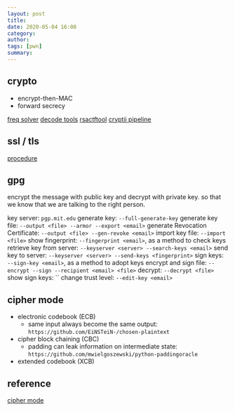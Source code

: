 ```yaml
---
layout: post
title: 
date: 2020-05-04 16:00
category: 
author: 
tags: [pwn]
summary: 
---
```


## crypto

* encrypt-then-MAC
* forward secrecy

[freq solver](https://quipqiup.com)
[decode tools](https://www.dcode.fr/tools-list#0)
[rsactftool](https://github.com/Ganapati/RsaCtfTool)
[cryptii pipeline](https://cryptii.com/)

## ssl / tls

[procedure](https://www.cloudflare.com/learning/ssl/what-happens-in-a-tls-handshake/)

## gpg

encrypt the message with public key and decrypt with private key.
so that we know that we are talking to the right person.

key server: `pgp.mit.edu`
generate key: `--full-generate-key`
generate key file: `--output <file> --armor --export <email>`
generate Revocation Certificate: `--output <file> --gen-revoke <email>`
import key file: `--import <file>`
show fingerprint: `--fingerprint <email>`, as a method to check keys
retrieve key from server: `--keyserver <server> --search-keys <email>`
send key to server: `--keyserver <server> --send-keys <fingerprint>`
sign keys: `--sign-key <email>`, as a method to adopt keys
encrypt and sign file: `--encrypt --sign --recipient <email> <file>`
decrypt: `--decrypt <file>`
show sign keys: ``
change trust level: `--edit-key <email>`

## cipher mode

* electronic codebook (ECB)
  * same input always become the same output: `https://github.com/EiNSTeiN-/chosen-plaintext`
* cipher block chaining (CBC)
  * padding can leak information on intermediate state: `https://github.com/mwielgoszewski/python-paddingoracle`
* extended codebook (XCB)

## reference 

[cipher mode](https://en.wikipedia.org/wiki/Block_cipher_mode_of_operation)
